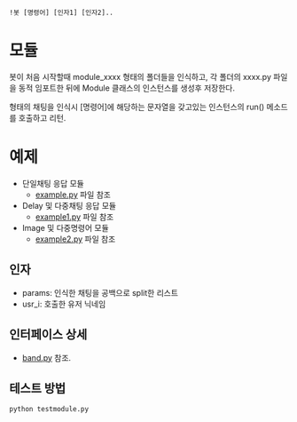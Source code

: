```
!봇 [명령어] [인자1] [인자2]..
```

# 모듈


봇이 처음 시작할때 module_xxxx 형태의 폴더들을 인식하고, 각 폴더의 xxxx.py 파일을 동적 임포트한 뒤에 Module 클래스의 인스턴스를 생성후 저장한다.

형태의 채팅을 인식시 [명령어]에 해당하는 문자열을 갖고있는 인스턴스의 run() 메소드를 호출하고 리턴.

# 예제
* 단일채팅 응답 모듈
  * [example.py](example.py) 파일 참조
* Delay 및 다중채팅 응답 모듈
  * [example1.py](example1.py) 파일 참조
* Image 및 다중명령어 모듈
  * [example2.py](example2.py) 파일 참조

## 인자
* params: 인식한 채팅을 공백으로 split한 리스트
* usr_i: 호출한 유저 닉네임

## 인터페이스 상세
* [band.py](https://github.com/kohs100/band.py#return-value) 참조.

## 테스트 방법
```
python testmodule.py
```